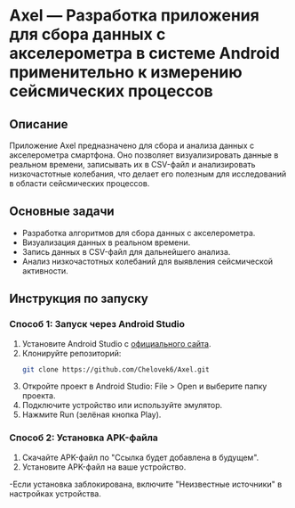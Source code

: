 # Axel — Разработка приложения для сбора данных с акселерометра в системе Android применительно к измерению сейсмических процессов

## Описание
Приложение Axel предназначено для сбора и анализа данных с акселерометра смартфона. Оно позволяет визуализировать данные в реальном времени, записывать их в CSV-файл и анализировать низкочастотные колебания, что делает его полезным для исследований в области сейсмических процессов.

## Основные задачи
- Разработка алгоритмов для сбора данных с акселерометра.
- Визуализация данных в реальном времени.
- Запись данных в CSV-файл для дальнейшего анализа.
- Анализ низкочастотных колебаний для выявления сейсмической активности.

## Инструкция по запуску

### Способ 1: Запуск через Android Studio
1. Установите Android Studio с [официального сайта](https://developer.android.com/studio).
2. Клонируйте репозиторий:
   ```bash
   git clone https://github.com/Chelovek6/Axel.git
3. Откройте проект в Android Studio: File > Open и выберите папку проекта.
4. Подключите устройство или используйте эмулятор.
5. Нажмите Run (зелёная кнопка Play).
### Способ 2: Установка APK-файла
1. Скачайте APK-файл по "Ссылка будет добавлена в будущем".
2. Установите APK-файл на ваше устройство.

-Если установка заблокирована, включите "Неизвестные источники" в настройках устройства.
